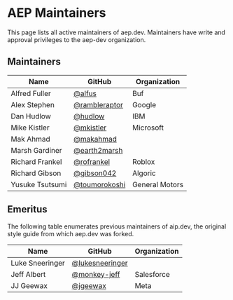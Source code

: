 # AEP Maintainers

This page lists all active maintainers of aep.dev. Maintainers have write and
approval privileges to the aep-dev organization.

## Maintainers

| Name            | GitHub                                           | Organization   |
| --------------- | ------------------------------------------------ | -------------- |
| Alfred Fuller   | [@alfus](https://github.com/alfus)               | Buf            |
| Alex Stephen    | [@rambleraptor](https://github.com/rambleraptor) | Google         |
| Dan Hudlow      | [@hudlow](https://github.com/hudlow)             | IBM            |
| Mike Kistler    | [@mkistler](https://github.com/mkistler)         | Microsoft      |
| Mak Ahmad       | [@makahmad](https://github.com/makahmad)         |                |
| Marsh Gardiner  | [@earth2marsh](https://github.com/earth2marsh)   |                |
| Richard Frankel | [@rofrankel](https://github.com/rofrankel)       | Roblox         |
| Richard Gibson  | [@gibson042](https://github.com/gibson042)       | Algoric        |
| Yusuke Tsutsumi | [@toumorokoshi](https://github.com/toumorokoshi) | General Motors |

## Emeritus

The following table enumerates previous maintainers of aip.dev, the original
style guide from which aep.dev was forked.

| Name            | GitHub                                               | Organization |
| --------------- | ---------------------------------------------------- | ------------ |
| Luke Sneeringer | [@lukesneeringer](https://github.com/lukesneeringer) |              |
| Jeff Albert     | [@monkey-jeff](https://github.com/monkey-jeff)       | Salesforce   |
| JJ Geewax       | [@jgeewax](https://github.com/jgeewax)               | Meta         |
